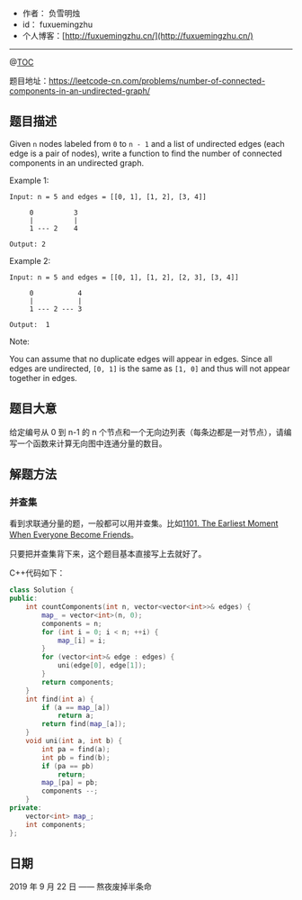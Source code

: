 - 作者：    负雪明烛
- id：      fuxuemingzhu
- 个人博客：[http://fuxuemingzhu.cn/](http://fuxuemingzhu.cn/)

---
@[TOC](目录)

题目地址：https://leetcode-cn.com/problems/number-of-connected-components-in-an-undirected-graph/

## 题目描述

Given `n` nodes labeled from `0` to `n - 1` and a list of undirected edges (each edge is a pair of nodes), write a function to find the number of connected components in an undirected graph.

Example 1:

    Input: n = 5 and edges = [[0, 1], [1, 2], [3, 4]]
    
         0          3
         |          |
         1 --- 2    4 
    
    Output: 2

Example 2:

    Input: n = 5 and edges = [[0, 1], [1, 2], [2, 3], [3, 4]]
    
         0           4
         |           |
         1 --- 2 --- 3
    
    Output:  1

Note:

You can assume that no duplicate edges will appear in edges. Since all edges are undirected, `[0, 1]` is the same as `[1, 0]` and thus will not appear together in edges.


## 题目大意

给定编号从 0 到 n-1 的 n 个节点和一个无向边列表（每条边都是一对节点），请编写一个函数来计算无向图中连通分量的数目。

## 解题方法

### 并查集

看到求联通分量的题，一般都可以用并查集。比如[1101. The Earliest Moment When Everyone Become Friends][1]。

只要把并查集背下来，这个题目基本直接写上去就好了。

C++代码如下：

```cpp
class Solution {
public:
    int countComponents(int n, vector<vector<int>>& edges) {
        map_ = vector<int>(n, 0);
        components = n;
        for (int i = 0; i < n; ++i) {
            map_[i] = i;
        }
        for (vector<int>& edge : edges) {
            uni(edge[0], edge[1]);
        }
        return components;
    }
    int find(int a) {
        if (a == map_[a])
            return a;
        return find(map_[a]);
    }
    void uni(int a, int b) {
        int pa = find(a);
        int pb = find(b);
        if (pa == pb)
            return;
        map_[pa] = pb;
        components --;
    }
private:
    vector<int> map_;
    int components;
};
```

## 日期

2019 年 9 月 22 日 —— 熬夜废掉半条命


  [1]: https://blog.csdn.net/fuxuemingzhu/article/details/101121394
